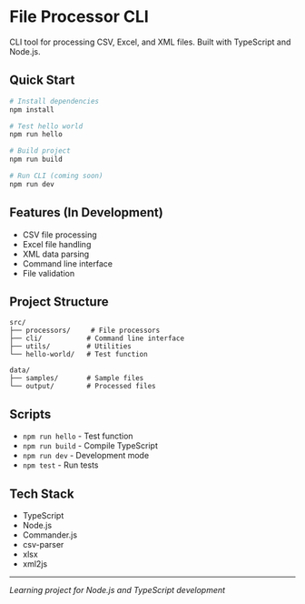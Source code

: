 # File Processor CLI

CLI tool for processing CSV, Excel, and XML files. Built with TypeScript and Node.js.

## Quick Start

```bash
# Install dependencies
npm install

# Test hello world
npm run hello

# Build project
npm run build

# Run CLI (coming soon)
npm run dev
```

## Features (In Development)

- CSV file processing
- Excel file handling
- XML data parsing
- Command line interface
- File validation

## Project Structure

```
src/
├── processors/     # File processors
├── cli/           # Command line interface
├── utils/         # Utilities
└── hello-world/   # Test function

data/
├── samples/       # Sample files
└── output/        # Processed files
```

## Scripts

- `npm run hello` - Test function
- `npm run build` - Compile TypeScript
- `npm run dev` - Development mode
- `npm test` - Run tests

## Tech Stack

- TypeScript
- Node.js
- Commander.js
- csv-parser
- xlsx
- xml2js

---

*Learning project for Node.js and TypeScript development*